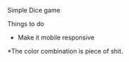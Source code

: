 Simple Dice game

Things to do
* Make it mobile responsive

*The color combination is piece of shit.
